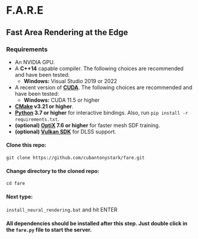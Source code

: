 # F.A.R.E
## Fast Area Rendering at the Edge

### Requirements

- An NVIDIA GPU.
- A __C++14__ capable compiler. The following choices are recommended and have been tested:
  - __Windows:__ Visual Studio 2019 or 2022
- A recent version of __[CUDA](https://developer.nvidia.com/cuda-toolkit)__. The following choices are recommended and have been tested:
  - __Windows:__ CUDA 11.5 or higher
- __[CMake](https://cmake.org/) v3.21 or higher__.
- __[Python](https://www.python.org/) 3.7 or higher__ for interactive bindings. Also, run `pip install -r requirements.txt`.
- __(optional) [OptiX](https://developer.nvidia.com/optix) 7.6 or higher__ for faster mesh SDF training.
- __(optional) [Vulkan SDK](https://vulkan.lunarg.com/)__ for DLSS support.
#### Clone this repo:<br>
```git clone https://github.com/cubantonystark/fare.git```
#### Change directory to the cloned repo:
```cd fare```
#### Next type: 
```install_neural_rendering.bat``` and hit ENTER
#### All dependencies should be installed after this step. Just double click in the ```fare.py``` file to start the server.
